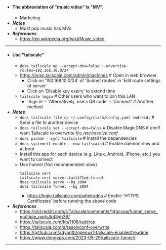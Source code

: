 - #### The abbreviation of "music video" is "MV".
    - Marketing
- ***Notes***
    - Most pop music has MVs.
- ***References***
    - https://en.wikipedia.org/wiki/Music_video
- ---
- #### Use "tailscale"
    - `doas tailscale up --accept-dns=false --advertise-routes=192.168.10.0/24`
    - https://login.tailscale.com/admin/machines # Open in web browser
        - Click on '192.168.10.0/24' of 'Subnet routes' in 'Edit route settings of server'
        - Click on 'Disable key expiry' to extend time
    - `tailscale login` # Other users who want to join this LAN
        - 'Sign in' - 'Alternatively, use a QR code' - 'Connect' # Another method
- ***Notes***
    - `doas tailscale file cp ~/.config/clash/config.yaml android:` # Send a file to another device
    - `doas tailscale set --accept-dns=false` # Disable MagicDNS if don't want Tailscale to overwrite file */etc/resolve.conf*
    - `doas pacman --sync tailscale` # Install the dependencies
    - `doas systemctl enable --now tailscaled` # Enable daemon now and at boot
    - Install this app for each device (e.g. Linux, Android, iPhone, etc.) you want to connect
    - Use Funnel (Not recommended: slow)
      ```
      tailscale cert
      tailscale cert server.tail471ed.ts.net
      doas tailscale serve --bg 2004
      doas tailscale funnel --bg 2004
      ```
        - https://login.tailscale.com/admin/dns # Enable 'HTTPS Certificates' before running the above code
- ***References***
    - https://old.reddit.com/r/Tailscale/comments/14gccua/funnel_serve_multiple_ports/kd3yh39/
    - https://tailscale.com/kb/1106/taildrop
    - https://tailscale.com/s/resolvconf-overwrite
    - https://github.com/adyanth/openwrt-tailscale-enabler#readme
    - https://www.dongvps.com/2023-05-29/tailscale-funnel/
- ---
